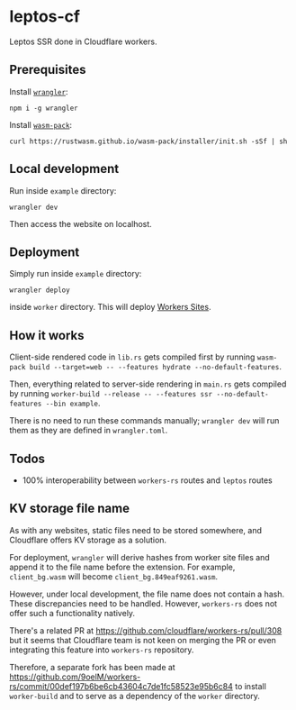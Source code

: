# leptos-cf

Leptos SSR done in Cloudflare workers.

## Prerequisites

Install [`wrangler`](https://github.com/cloudflare/workers-sdk):

```console
npm i -g wrangler
```

Install [`wasm-pack`](https://rustwasm.github.io/wasm-pack/installer/):

```console
curl https://rustwasm.github.io/wasm-pack/installer/init.sh -sSf | sh
```

## Local development

Run inside `example` directory:

```console
wrangler dev
```

Then access the website on localhost.

## Deployment

Simply run inside `example` directory:

```console
wrangler deploy
```

inside `worker` directory. This will deploy [Workers Sites](https://developers.cloudflare.com/workers/configuration/sites/).

## How it works

Client-side rendered code in `lib.rs` gets compiled first by running `wasm-pack build --target=web -- --features hydrate --no-default-features`.

Then, everything related to server-side rendering in `main.rs` gets compiled by running `worker-build --release -- --features ssr --no-default-features --bin example`.

There is no need to run these commands manually; `wrangler dev` will run them as they are defined in `wrangler.toml`.

## Todos

- 100% interoperability between `workers-rs` routes and `leptos` routes 

## KV storage file name

As with any websites, static files need to be stored somewhere, and Cloudflare offers KV storage as a solution.

For deployment, `wrangler` will derive hashes from worker site files and append it to the file name before the extension. For example, `client_bg.wasm` will become `client_bg.849eaf9261.wasm`.

However, under local development, the file name does not contain a hash. These discrepancies need to be handled. However, `workers-rs` does not offer such a functionality natively.

There's a related PR at https://github.com/cloudflare/workers-rs/pull/308 but it seems that Cloudflare team is not keen on merging the PR or even integrating this feature into `workers-rs` repository.

Therefore, a separate fork has been made at https://github.com/9oelM/workers-rs/commit/00def197b6be6cb43604c7de1fc58523e95b6c84 to install `worker-build` and to serve as a dependency of the `worker` directory.
